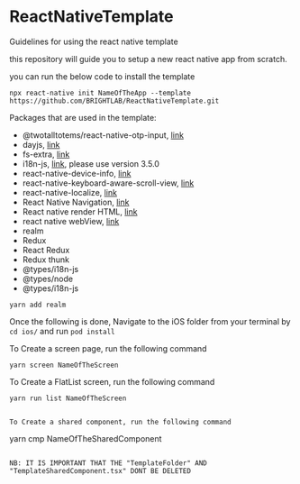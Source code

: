 # ReactNativeTemplate

Guidelines for using the react native template

this repository will guide you to setup a new react native app from scratch.

you can run the below code to install the template

```
npx react-native init NameOfTheApp --template https://github.com/BRIGHTLAB/ReactNativeTemplate.git
```

Packages that are used in the template:
- @twotalltotems/react-native-otp-input, [link](https://github.com/tttstudios/react-native-otp-input)
- dayjs, [link](https://day.js.org/)
- fs-extra, [link](https://github.com/jprichardson/node-fs-extra)
- i18n-js, [link](https://www.npmjs.com/package/i18n-js/v/latest), please use version 3.5.0
- react-native-device-info, [link](https://github.com/react-native-device-info/react-native-device-info)
- react-native-keyboard-aware-scroll-view, [link](https://github.com/APSL/react-native-keyboard-aware-scroll-view)
- react-native-localize, [link](https://github.com/zoontek/react-native-localize)
- React Native Navigation, [link](https://wix.github.io/react-native-navigation/docs/before-you-start/) 
- React native render HTML, [link](https://github.com/meliorence/react-native-render-html)
- react native webView, [link](https://github.com/react-native-webview/react-native-webview)
- realm
- Redux
- React Redux
- Redux thunk
- @types/i18n-js
- @types/node
- @types/i18n-js

```
yarn add realm
```

Once the following is done, Navigate to the iOS folder from your terminal by `cd ios/` and run `pod install`

To Create a screen page, run the following command

```
yarn screen NameOfTheScreen

```

To Create a FlatList screen, run the following command

```
yarn run list NameOfTheScreen

```

```

To Create a shared component, run the following command

```
yarn cmp NameOfTheSharedComponent
```

NB: IT IS IMPORTANT THAT THE "TemplateFolder" AND "TemplateSharedComponent.tsx" DONT BE DELETED

